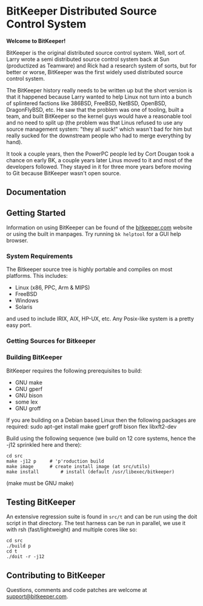 # BitKeeper Distributed Source Control System

**Welcome to BitKeeper!**

BitKeeper is the original distributed source control system.  Well,
sort of.  Larry wrote a semi distributed source control system back at
Sun (productized as Teamware) and Rick had a research system of sorts,
but for better or worse, BitKeeper was the first widely used distributed
source control system.

The BitKeeper history really needs to be written up but the short version
is that it happened because Larry wanted to help Linux not turn into a 
bunch of splintered factions like 386BSD, FreeBSD, NetBSD, OpenBSD, 
DragonFlyBSD, etc.  He saw that the problem was one of tooling, built
a team, and built BitKeeper so the kernel guys would have a reasonable
tool and no need to split up (the problem was that Linus refused to use
any source management system: "they all suck!" which wasn't bad for him
but really sucked for the downstream people who had to merge everything
by hand).

It took a couple years, then the PowerPC people led by Cort Dougan took
a chance on early BK, a couple years later Linus moved to it and most of
the developers followed.  They stayed in it for three more years before
moving to Git because BitKeeper wasn't open source.

## Documentation

## Getting Started

Information on using BitKeeper can be found of the
[bitkeeper.com](http://www.bitkeeper.com) website or using the built
in manpages. Try running `bk helptool` for a GUI help browser.

### System Requirements

The Bitkeeper source tree is highly portable and compiles on most platforms.
This includes:

* Linux (x86, PPC, Arm & MIPS)
* FreeBSD
* Windows
* Solaris

and used to include IRIX, AIX, HP-UX, etc.  Any Posix-like system is a
pretty easy port.

### Getting Sources for Bitkeeper

### Building BitKeeper

BitKeeper requires the following prerequisites to build:

* GNU make
* GNU gperf
* GNU bison
* some lex
* GNU groff

If you are building on a Debian based Linux then the following
packages are required:
  sudo apt-get install make gperf groff bison flex libxft2-dev

Build using the following sequence (we build on 12 core systems,
hence the -j12 sprinkled here and there):

	cd src
	make -j12 p		# 'p'roduction build
	make image		# create install image (at src/utils)
	make install		# install (default /usr/libexec/bitkeeper)

(make must be GNU make)

## Testing BitKeeper

An extensive regression suite is found in `src/t` and can be run using
the doit script in that directory.  The test harness can be run in parallel,
we use it with rsh (fast/lightweight) and multiple cores like so:

	cd src
	./build p
	cd t
	./doit -r -j12

## Contributing to BitKeeper

Questions, comments and code patches are welcome at support@bitkeeper.com.

<!---   Disable this section until it is actually true

We have an internal process that we'd like to see if we can get external
people to follow as it has served us well for almost 2 decades.

How we do it is we have a central file / build server called "work".

Everyone gets logins there (and for the open source world we'd make 
another one of these that faces the outside world and give people 
logins).  

There are some special locations in the file system:

/build	- not backed up, typically the fastest SSD we can find, we do
	builds and regressions here.

/home/bk/$QUEUE
	We have a repo that is also a queue for all the ongoing projects.

	We have a /home/bk/bugfix which is mostly idle, it's always supposed
	to be in "ready to ship" state (or very close).  So no feature 
	development goes here, this is the tree used to build commercial
	releases.

	We have /home/bk/dev which is where new features go.  Periodically
	we stabilize that and it becomes the next bugfix.  For example,
	our bugfix tree is the bk-7.x release.  Dev is nothing yet, but
	when we stabilize it, bugfix will get moved to bugfix-7.z, dev
	will get moved to bugfix (and tagged bk-8.0), and a new dev will
	be created.

	We how also have /home/bk/dev-oss which is this repository.  It's
	our shiny all Apache 2 licensed tree (well for the parts we own
	it is, the GNU parts are some GPL thingy and Tcl is whatever it
	is, etc.  But the code we wrote, all of it, is Apache 2.)

/home/bk/$USER/$FEATURE
	/home/bk is writable by everyone and when you join the effort
	you make a /home/bk/<you> directory.  Under that directory are
	a pile of clones of one of the queues, typically named like so

	lm/bugfix-doc-fixes
	rick/dev-fast-takepatch
	wscott/dev-oss-readme (where these docs where written)

OK, so what's the process to get stuff in?  Here's the old process:

	bk clone bk://work/dev-oss dev-oss-$FEATURE
	cd dev-oss-$FEATURE
	hack, hack, hack
	document
	write some tests
	run the entire test suite
	works for me, check it in
	bk clone -sHERE . bk://work/lm/dev-oss-$FEATURE
	send mail to dev@bitkeeper.com and ask for a review

Obviously this didn't scale, we needed some sort of formal review process
so we built one.  It's web based, you fill in a form with the path to the
repo on work, tell people what it is, pick some reviewers, mark yourself
as owner, etc.  We call it a "Request to integrate" or RTI (borrowed from
Larry's days at Sun, they had a very similar process).

The reviews can be done completely in the web, we have side by side diffs,
the ability to add comments, etc.  But you also can just clone the repo
and work on it directly and push your changes back.

We need to set up this review process on an outward facing machine and 
see if it takes.  It's certainly worked well for us.

-->
